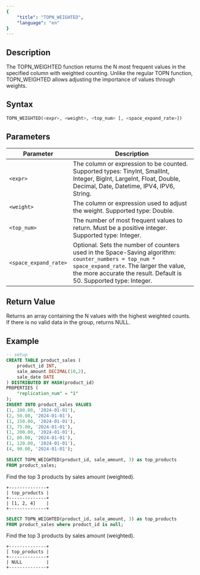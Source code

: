```yaml
---
{
    "title": "TOPN_WEIGHTED",
    "language": "en"
}
---
```


## Description

The TOPN_WEIGHTED function returns the N most frequent values in the specified column with weighted counting. Unlike the regular TOPN function, TOPN_WEIGHTED allows adjusting the importance of values through weights.

## Syntax

```sql
TOPN_WEIGHTED(<expr>, <weight>, <top_num> [, <space_expand_rate>])
```

## Parameters

| Parameter | Description |
| -- | -- |
| `<expr>` | The column or expression to be counted. Supported types: TinyInt, SmallInt, Integer, BigInt, LargeInt, Float, Double, Decimal, Date, Datetime, IPV4, IPV6, String. |
| `<weight>` | The column or expression used to adjust the weight. Supported type: Double.|
| `<top_num>` | The number of most frequent values to return. Must be a positive integer. Supported type: Integer. |
| `<space_expand_rate>` | Optional. Sets the number of counters used in the Space-Saving algorithm: `counter_numbers = top_num * space_expand_rate`. The larger the value, the more accurate the result. Default is 50. Supported type: Integer. |

## Return Value

Returns an array containing the N values with the highest weighted counts.
If there is no valid data in the group, returns NULL.

## Example
```sql
-- setup
CREATE TABLE product_sales (
    product_id INT,
    sale_amount DECIMAL(10,2),
    sale_date DATE
) DISTRIBUTED BY HASH(product_id)
PROPERTIES (
    "replication_num" = "1"
);
INSERT INTO product_sales VALUES
(1, 100.00, '2024-01-01'),
(2, 50.00, '2024-01-01'),
(1, 150.00, '2024-01-01'),
(3, 75.00, '2024-01-01'),
(1, 200.00, '2024-01-01'),
(2, 80.00, '2024-01-01'),
(1, 120.00, '2024-01-01'),
(4, 90.00, '2024-01-01');
```

```sql
SELECT TOPN_WEIGHTED(product_id, sale_amount, 3) as top_products
FROM product_sales;
```

Find the top 3 products by sales amount (weighted).

```text
+--------------+
| top_products |
+--------------+
| [1, 2, 4]    |
+--------------+
```

```sql
SELECT TOPN_WEIGHTED(product_id, sale_amount, 3) as top_products
FROM product_sales where product_id is null;
```

Find the top 3 products by sales amount (weighted).

```text
+--------------+
| top_products |
+--------------+
| NULL         |
+--------------+
```
